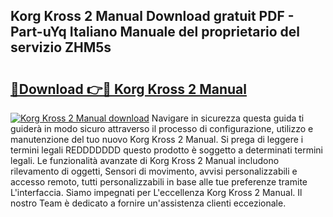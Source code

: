 ## Korg Kross 2 Manual Download gratuit PDF - Part-uYq Italiano Manuale del proprietario del servizio ZHM5s

# <h2><a href="http://df9jqff.blite.top/?on=Korg+Kross+2+Manual">🔗Download 👉🔴 Korg Kross 2 Manual</a></h2>

[![Korg Kross 2 Manual download](https://i.imgur.com/lujVjoI.png)](http://df9jqff.blite.top/?on=Korg+Kross+2+Manual)
Navigare in sicurezza questa guida ti guiderà in modo sicuro attraverso il processo di configurazione, utilizzo e manutenzione del tuo nuovo Korg Kross 2 Manual. Si prega di leggere i termini legali REDDDDDDD questo prodotto è soggetto a determinati termini legali. Le funzionalità avanzate di Korg Kross 2 Manual includono rilevamento di oggetti, Sensori di movimento, avvisi personalizzabili e accesso remoto, tutti personalizzabili in base alle tue preferenze tramite L'interfaccia. Siamo impegnati per L'eccellenza Korg Kross 2 Manual. Il nostro Team è dedicato a fornire un'assistenza clienti eccezionale.

